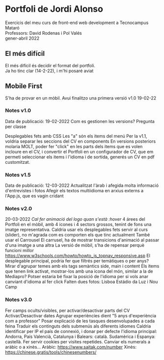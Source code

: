 # Portfoli de Jordi Alonso

Exercicis del meu curs de front-end web development a Tecnocampus Mataró<br/>
Professors: David Rodenas i Pol Valés<br/>
gener-abril 2022<br/>

## El més difícil

El més difícil és decidir el format del portfoli.<br/>
Ja ho tinc clar (14-2-22), i m'hi posaré aviat<br/>

## Mobile First

S'ha de provar en un mòbil.
Avui finalitzo una primera versió
v1.0 19-02-22

### Notes v1.0

Data de publicació: 19-02-2022
Com es gestionen les versions? Pregunta per classe

Desplegables fets amb CSS
Les "a" són els items del menú
Per la v1.1, voldria separar les seccions del CV en components
En versions posteriors molaria MOLT, poder fer "click" en les parts dels items que es volen incloure en el CV, i convertir el Portfoli en un configurador de CV,
que em permeti seleccionar els items i l'idioma i de sortida, generés un CV en pdf customitzat.

### Notes v1.5

Data de publicació: 12-03-2022
Actualitzat l'àrab i afegida molta informació d'entrevistes i fotos
Afegir els textos multiidioma en arxius externs a l'App.js, que es vagin cridant

### Notes v2.0

20-03-2022 <i>Cal fer animació del logo quan s'està :hover</i>
4 árees del Portfoli en el mòbil, amb 4 icones i 4 sectors grossos, tenint de fons una imatge representativa.
Caldria usar els desplegables fets servir al curs (slider), no m'agrada com es comporten els que tinc actualment
També usar el Carrousel
El carrusel, ha de mostrar transicions d'animació al passar d'una imatge a una altra
La versió de mòbil, s'ha de repensar perquè funcioni millor
https://www.w3schools.com/howto/howto_js_topnav_responsive.asp
El desplegable principal, podria fer que filtrés per temàtiques o per anys?
Mirar d'agrupar temes amb els tags semàntics side, main i content
Els items que tenen link activat, mostrar-los amb una icona del món, similar a la de Mediapro?
Potser estaria bé fixar la posició de l'idioma per si vols anar canviant d'idioma al fer click
Falten dues fotos: Lisboa Estádio da Luz i Nou Camp

### Notes v3.0

Fer camps ocults/visibles, per activar/desactivar parts del CV
Activar/Desactivar dates
Agrupar experiències dient "5 anys d'experiència com a professor"
Posar explicació de les tasques desenvolupades a cada feina
Traduir els continguts dels submenús als diferents idiomes
Caldria identificar per IP el país de connexió, i donar per defecte l'idioma principal:
Andorra, País Valencià, Catalunya i Balears: català.
Sudamèrica i Espanya: castellà.
Fer servir cookies per visites repetides.
Canviar els numerals a aràbic o a xinès...
Aràbic: https://www.saitak.com/number
Xinès: https://chinese.gratis/tools/chinesenumbers/
